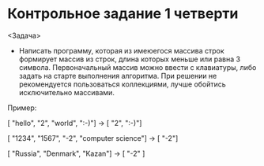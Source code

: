 # Контрольное задание 1 четверти
<Задача>
* Написать программу, которая из имеюегося массива строк формирует массив из строк, длина которых меньше или равна 3 символа. Первоначальный массив можно ввести с клавиатуры, либо задать на старте выполнения алгоритма. При решении не рекомендуется пользоваться коллекциями, лучше обойтись исключительно массивами.

Пример: 

[ "hello", "2", "world", ":-)"] -> [ "2", ":-)"]

[ "1234", "1567", "-2", "computer science"] -> [ "-2"]

[ "Russia", "Denmark", "Kazan"] -> [ "-2" ]
